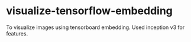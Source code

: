 # visualize-tensorflow-embedding
To visualize images using tensorboard embedding. Used inception v3 for features. 
